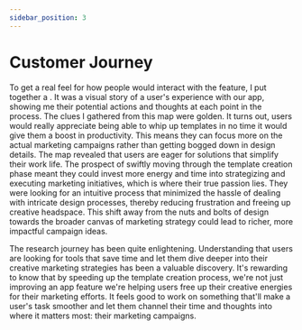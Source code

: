 ```yaml
---
sidebar_position: 3
---
```


# Customer Journey

To get a real feel for how people would interact with the feature, I put together a . It was a visual story of a user's experience with our app, showing me their potential actions and thoughts at each point in the process. The clues I gathered from this map were golden. It turns out, users would really appreciate being able to whip up templates in no time it would give them a boost in productivity. This means they can focus more on the actual marketing campaigns rather than getting bogged down in design details.
The map revealed that users are eager for solutions that simplify their work life. The prospect of swiftly moving through the template creation phase meant they could invest more energy and time into strategizing and executing marketing initiatives, which is where their true passion lies. They were looking for an intuitive process that minimized the hassle of dealing with intricate design processes, thereby reducing frustration and freeing up creative headspace. This shift away from the nuts and bolts of design towards the broader canvas of marketing strategy could lead to richer, more impactful campaign ideas.

The research journey has been quite enlightening. Understanding that users are looking for tools that save time and let them dive deeper into their creative marketing strategies has been a valuable discovery. It's rewarding to know that by speeding up the template creation process, we're not just improving an app feature we're helping users free up their creative energies for their marketing efforts. It feels good to work on something that'll make a user's task smoother and let them channel their time and thoughts into where it matters most: their marketing campaigns.
##
